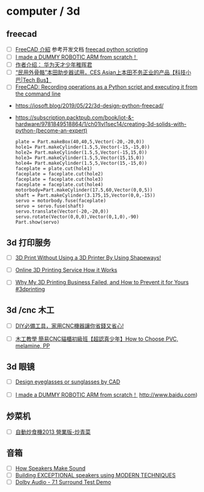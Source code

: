 # computer / 3d
## freecad
- [ ] [FreeCAD 介紹](https://www.youtube.com/watch?v=uLRbzs51viY) 参考开发文档 [freecad python scripting](http://staff.ltam.lu/feljc/software/freecad/fc_scripting_summary.pdf)
- [ ] [I made a DUMMY ROBOTIC ARM from scratch！](https://www.youtube.com/watch?v=F29vrvUwqS4) 
- [ ] [作者介绍：   华为天才少年稚晖君 ](https://www.google.com.hk/search?q=%E7%A8%9A%E6%99%96%E5%90%9B&sourceid=chrome&ie=UTF-8)
- [ ] [“民用外骨骼”本田助步器试用，CES Asian上本田不务正业的产品【科技小巴|Tech Bus】](https://www.youtube.com/watch?v=LLSrIXKmE3k)
- [ ] [FreeCAD: Recording operations as a Python script and executing it from the command line](https://www.xsim.info/articles/FreeCAD/en-US/HowTo/Use-FreeCAD-on-command-line.html)

- https://iosoft.blog/2019/05/22/3d-design-python-freecad/

- https://subscription.packtpub.com/book/iot-&-hardware/9781849518864/1/ch01lvl1sec14/creating-3d-solids-with-python-(become-an-expert)

  ```
  plate = Part.makeBox(40,40,5,Vector(-20,-20,0))
  hole1= Part.makeCylinder(1.5,5,Vector(-15,-15,0))
  hole2= Part.makeCylinder(1.5,5,Vector(-15,15,0))
  hole3= Part.makeCylinder(1.5,5,Vector(15,15,0))
  hole4= Part.makeCylinder(1.5,5,Vector(15,-15,0))
  faceplate = plate.cut(hole1)
  faceplate = faceplate.cut(hole2)
  faceplate = faceplate.cut(hole3)
  faceplate = faceplate.cut(hole4)
  motorbody=Part.makeCylinder(17.5,60,Vector(0,0,5))
  shaft = Part.makeCylinder(3.175,15,Vector(0,0,-15))
  servo = motorbody.fuse(faceplate)
  servo = servo.fuse(shaft)
  servo.translate(Vector(-20,-20,0))
  servo.rotate(Vector(0,0,0),Vector(0,1,0),-90)
  Part.show(servo)
  ```

  

## 3d 打印服务

- [ ] [3D Print Without Using a 3D Printer By Using Shapeways!](https://www.youtube.com/watch?v=3JzsYcUU4Gc&pp=ygUPM2QgcHJpbnQgb25saW5l)
- [ ] [Online 3D Printing Service How it Works](https://www.youtube.com/watch?v=pcQzT4c5QcM&pp=ygUPM2QgcHJpbnQgb25saW5l)
- [ ] [Why My 3D Printing Business Failed, and How to Prevent it for Yours #3dprinting](https://www.youtube.com/watch?v=axFe2CxvQ0Y&pp=ygUPM2QgcHJpbnQgb25saW5l)



## 3d /cnc 木工

- [ ] [DIY必備工具，家用CNC機器讓你省錢又省心!](https://www.youtube.com/watch?v=K-e9IXQS3c8&t=929s&pp=ygUJY25j5pyo5bel)
- [ ] [木工教學 簡易CNC貓櫃初級班【超認真少年】How to Choose PVC, melamine, PP](https://www.youtube.com/watch?v=aoE5hlb9tXA&pp=ygUJY25j5pyo5bel)



## 3d 眼镜

- [ ] [Design eyeglasses or sunglasses by CAD](https://www.youtube.com/watch?v=YFdFM1BtKuw&pp=ygUPZnJlZWNhZCBnbGFzc2Vz)

- [ ] [I made a DUMMY ROBOTIC ARM from scratch！](https://www.youtube.com/watch?v=F29vrvUwqS4) http://www.baidu.com)

  

## 炒菜机

- [ ] [自動炒食機2013 營業版-炒青菜](https://www.youtube.com/watch?v=QH93mff6uLo&list=PLwEF1U7kKqZaTGYbGkVXDsS38H2mA0A5Z&index=1&t=169s)



## 音箱

- [ ] [How Speakers Make Sound](https://www.youtube.com/watch?v=RxdFP31QYAg&pp=ygUMM2Qgc291bmQgYm94)
- [ ] [Building EXCEPTIONAL speakers using MODERN TECHNIQUES](https://www.youtube.com/watch?v=XEspOD1NHr0&pp=ygUMM2Qgc291bmQgYm94)
- [ ] [Dolby Audio - 7.1 Surround Test Demo](https://www.youtube.com/watch?v=xCbLLge0tOE&pp=ygUMM2Qgc291bmQgYm94)